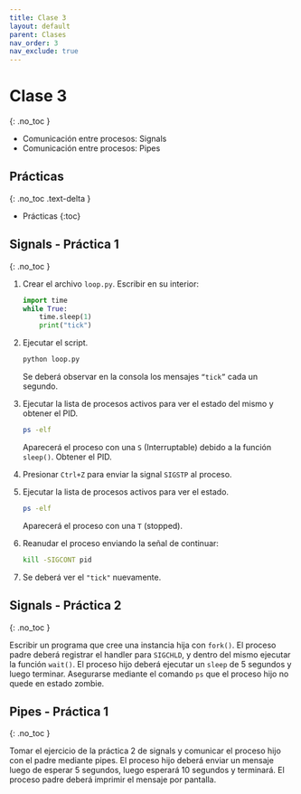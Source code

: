 ```yaml
---
title: Clase 3
layout: default
parent: Clases
nav_order: 3
nav_exclude: true
---
```


# Clase 3
{: .no_toc }

* Comunicación entre procesos: Signals
* Comunicación entre procesos: Pipes

## Prácticas
{: .no_toc .text-delta }

* Prácticas
{:toc}

## Signals - Práctica 1
{: .no_toc }

1. Crear el archivo `loop.py`. Escribir en su interior:

    ```python
    import time
    while True:
        time.sleep(1)
        print("tick")
    ```

2. Ejecutar el script.

    ```bash
    python loop.py
    ```

    Se deberá observar en la consola los mensajes `“tick”` cada un segundo.

3. Ejecutar la lista de procesos activos para ver el estado del mismo y obtener
   el PID.

    ```bash
    ps -elf
    ```

    Aparecerá el proceso con una `S` (Interruptable) debido a la función `sleep()`.
    Obtener el PID.

4. Presionar `Ctrl+Z` para enviar la signal `SIGSTP` al proceso.

5. Ejecutar la lista de procesos activos para ver el estado.

    ```bash
    ps -elf
    ```

    Aparecerá el proceso con una `T` (stopped).

6. Reanudar el proceso enviando la señal de continuar:

    ```bash
    kill -SIGCONT pid
    ```

7. Se deberá ver el `"tick"` nuevamente.

## Signals - Práctica 2
{: .no_toc }

Escribir un programa que cree una instancia hija con `fork()`. El
proceso padre deberá registrar el handler para `SIGCHLD`, y dentro del mismo
ejecutar la función `wait()`. El proceso hijo deberá ejecutar un `sleep` de 5
segundos y luego terminar. Asegurarse mediante el comando `ps` que el proceso
hijo no quede en estado zombie.

## Pipes - Práctica 1
{: .no_toc }

Tomar el ejercicio de la práctica 2 de signals y comunicar el proceso hijo con
el padre mediante pipes. El proceso hijo deberá enviar un mensaje luego de
esperar 5 segundos, luego esperará 10 segundos y terminará. El proceso padre
deberá imprimir el mensaje por pantalla.
